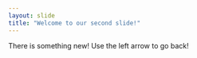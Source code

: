 ```yaml
---
layout: slide
title: "Welcome to our second slide!"
---
```

There is something new!
Use the left arrow to go back!
